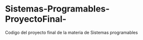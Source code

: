 # Sistemas-Programables-ProyectoFinal-
Codigo del proyecto final de la materia de Sistemas programables 
